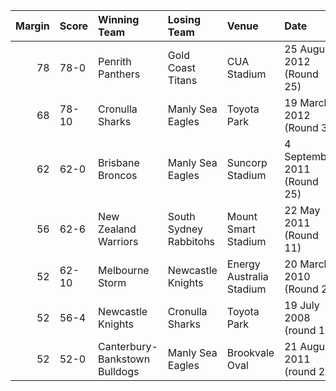 |   Margin | Score   | Winning Team                  | Losing Team            | Venue                    | Date                        |
|---------:|:--------|:------------------------------|:-----------------------|:-------------------------|:----------------------------|
|       78 | 78-0    | Penrith Panthers              | Gold Coast Titans      | CUA Stadium              | 25 August 2012 (Round 25)   |
|       68 | 78-10   | Cronulla Sharks               | Manly Sea Eagles       | Toyota Park              | 19 March 2012 (Round 3)     |
|       62 | 62-0    | Brisbane Broncos              | Manly Sea Eagles       | Suncorp Stadium          | 4 September 2011 (Round 25) |
|       56 | 62-6    | New Zealand Warriors          | South Sydney Rabbitohs | Mount Smart Stadium      | 22 May 2011 (Round 11)      |
|       52 | 62-10   | Melbourne Storm               | Newcastle Knights      | Energy Australia Stadium | 20 March 2010 (Round 2)     |
|       52 | 56-4    | Newcastle Knights             | Cronulla Sharks        | Toyota Park              | 19 July 2008 (round 19)     |
|       52 | 52-0    | Canterbury-Bankstown Bulldogs | Manly Sea Eagles       | Brookvale Oval           | 21 August 2011 (round 24)   |